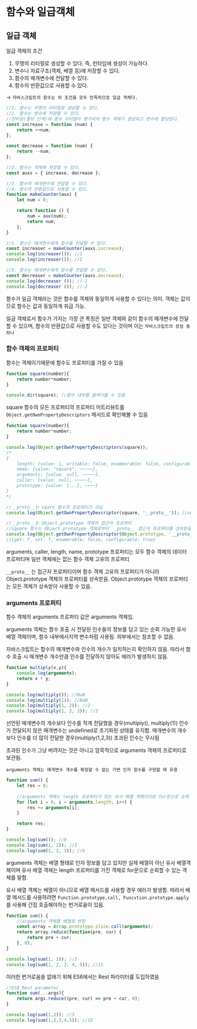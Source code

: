# 함수와 일급객체

## 일급 객체

일급 객체의 조건

1. 무명의 리터럴로 생성할 수 있다. 즉, 런타임에 생성이 가능하다.
2. 변수나 자료구조(객체, 배열 등)에 저장할 수 있다.
3. 함수의 매개변수에 전달할 수 있다.
4. 함수의 반환값으로 사용할 수 있다.

→ `자바스크립트의 함수는 위 조건을 모두 만족하므로 일급 객체다.`

```jsx
//1. 함수는 무명의 리터럴로 생성할 수 있다.
//2. 함수는 변수에 저장할 수 있다.
//런타임(할당 단계)에 함수 리터럴이 평가되어 함수 객체가 생성되고 변수에 할당된다.
const increase = function (num) {
	return ++num;
};

const decrease = function (num) {
	return --num;
};

//2. 함수는 객체에 저장할 수 있다.
const auxs = { increase, decrease };

//3. 함수의 매개변수에 전달할 수 있다.
//4. 함수의 반환값으로 사용할 수 있다.
function makeCounter(aux) {
	let num = 0;

	return function () {
		num = aux(num);
		return num;
	};
}

//3. 함수는 매개변수에게 함수를 전달할 수 있다.
const increaser = makeCounter(auxs.increase);
console.log(increaser()); //1
console.log(increaser()); //2

//3. 함수는 매개변수에게 함수를 전달할 수 있다.
const decreaser = makeCounter(auxs.decrease);
console.log(decreaser ()); //-1
console.log(decreaser ()); //-2
```

함수가 일급 객체라는 것은 함수를 객체와 동일하게 사용할 수 있다는 의미. 객체는 값이므로 함수는 값과 동일하게 취급 가능.

일급 객체로서 함수가 가지는 가장 큰 특징은 일반 객체와 같이 함수의 매개변수에 전달할 수 있으며, 함수의 반환값으로 사용할 수도 있다는 것이며 이는 `자바스크립트의 장점 중 하나`

### 함수 객체의 프로퍼티

함수는 객체이기때문에 함수도 프로퍼티를 가질 수 있음

```jsx
function square(number){
	return number*number;
}

console.dir(square); //함수 내부를 들여다볼 수 있음
```

square 함수의 모든 프로퍼티의 프로퍼티 어트리뷰트를 `Object.getOwnPropertyDescriptors` 메서드로 확인해볼 수 있음

```jsx
function square(number){
	return number*number;
}

console.log(Object.getOwnPropertyDescriptors(square));
/*
{
	length: {value: 1, writable: false, enumberable: false, configurable: true},
	nmae: {value: "square", ~~~~~},
	arguments: {value: null, ~~~~~},
	caller: {value: null, ~~~~~},
	prototype: {value: {...}, ~~~~}
}
*/

//__proto__는 sqare 함수의 프로퍼티가 아님
console.log(Object.getOwnPropertyDescriptor(square, '__proto__')); //undefined

//__proto__는 Object.prototype 객체의 접근자 프로퍼티
//square 함수는 Object.prototype 객체로부터 __proto__ 접근자 프로퍼티를 상속받음
console.log(Object.getOwnPropertyDescriptor(Object.prototype, '__proto__'));
//{get: f, set: f, enumerable: false, configurable: true}
```

arguments, caller, length, name, prototype 프로퍼티는 모두 함수 객체의 데이터 프로퍼티며 일반 객체에는 없는 함수 객체 고유의 프로퍼티

`__proto__` 는 접근자 프로퍼티이며 함수 객체 고유의 프로퍼티가 아니라 Object.prototype 객체의 프로퍼티를 상속받음. Object.prototype 객체의 프로퍼티는 모든 객체가 상속받아 사용할 수 있음.

### arguments 프로퍼티

함수 객체의 arguments 프로퍼티 값은 arguments 객체임.

arguments 객체는 함수 호출 시 전달된 인수들의 정보를 담고 있는 순회 가능한 유사 배열 객체이며, 함수 내부에서지역 변수처럼 사용됨. 외부에서는 참조할 수 없음.

자바스크립트는 함수의 매개변수와 인수의 개수가 일치하는지 확인하지 않음. 따라서 함수 호출 시 매개변수 개수만큼 인수를 전달하지 않아도 에러가 발생하지 않음.

```jsx
function multiply(x,y){
	console.log(arguments);
	return x * y;
}

console.log(multiply()); //NaN
console.log(multiply(1)); //NaN
console.log(multiply(1, 2)); //2
console.log(multiply(1, 2, 3)); //2
```

선언된 매개변수의 개수보다 인수를 적게 전달했을 경우(multiply(), multiply(1)) 인수가 전달되지 않은 매개변수는 undefined로 초기화된 상태를 유지함. 매개변수의 개수보다 인수를 더 많이 전달한 경우(multiply(1,2,3)) 초과된 인수는 무시됨

초과된 인수가 그냥 버려지는 것은 아니고 암묵적으로 arguments 객체의 프로퍼티로 보관됨.

`arguments 객체는 매개변수 개수를 확정할 수 없는 가변 인자 함수를 구현할 때 유용`

```jsx
function sum() {
	let res = 0;
	
	//arguments 객체는 length 프로퍼티가 있는 유사 배열 객체이므로 for문으로 순회 가능
	for (let i = 0; i < arguments.length; i++) {
		res += arguments[i];
	}

	return res;
}

console.log(sum()); //0
console.log(sum(1, 2)); //3
console.log(sum(1, 2, 3)); //6
```

arguments 객체는 배열 형태로 인자 정보를 담고 있지만 실제 배열이 아닌 유사 배열객체이며 유사 배열 객체는 length 프로퍼티를 가진 객체로 for문으로 순회할 수 있는 객체를 말함.

유사 배열 객체는 배열이 아니므로 배열 메서드를 사용할 경우 에러가 발생함. 따라서 배열 메서드를 사용하려면 `Function.prototype.call, Funcvtion.prototype.apply` 를 사용해 간접 호출해야하는 번거로움이 있음. 

```jsx
function sum() {
	//arguments 객체를 배열로 변환
	const array = Array.prototype.slice.call(arguments);
	return array.reduce(function(pre, cur) {
		return pre + cur;
	}, 0);
}

console.log(sum(1, 2)); //3
console.log(sum(1, 2, 3, 4, 5)); //15
```

이러한 번거로움을 없애기 위해 ES6에서는 Rest 파라미터를 도입하였음

```jsx
//ES6 Rest parameter
function sum(...args){
	return args.reduce((pre, cur) => pre + cur, 0);
}

console.log(sum(1,2)); //3
console.log(sum(1,2,3,4,5)); //15
```